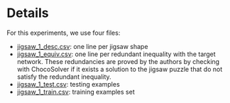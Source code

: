 # Details
For this experiments, we use four files: 
- [jigsaw_1_desc.csv](jigsaw_1_desc.csv): one line per jigsaw shape
- [jigsaw_1_equiv.csv](1_jigsaw_equiv.csv): one line per redundant inequality with the target network.
These redundancies are proved by the authors by checking with ChocoSolver if it exists a solution to the jigsaw puzzle that do 
not satisfy the redundant inequality.
- [jigsaw_1_test.csv](jigsaw_1_test.csv): testing examples
- [jigsaw_1_train.csv](jigsaw_1_train.csv): training examples set